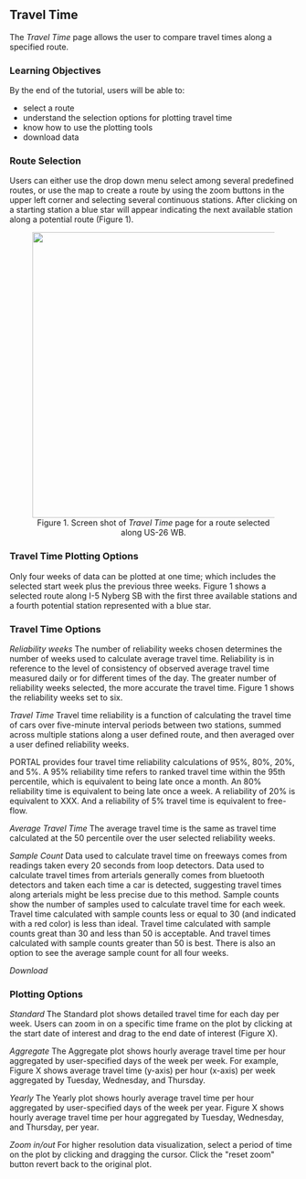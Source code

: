 ## Travel Time
The _Travel Time_ page allows the user to compare travel times along a specified route.

### Learning Objectives
By the end of the tutorial, users will be able to:

* select a route
* understand the selection options for plotting travel time
* know how to use the plotting tools
* download data

### Route Selection

Users can either use the drop down menu select among several predefined routes, or use the map to create a route by using the zoom buttons in the upper left corner and selecting several continuous stations. After clicking on a starting station a blue star will appear indicating the next available station along a potential route (Figure 1).

<figure align = "center">
<img src="https://github.com/adus/portal-documentation/blob/master/images/transit-time-images/travel-time-img1.png" width="500">
<figcaption>Figure 1. Screen shot of <i>Travel Time</i> page for a route selected along US-26 WB.</figcaption>
</figure>

### Travel Time Plotting Options
Only four weeks of data can be plotted at one time; which includes the selected start week plus the previous three weeks. Figure 1 shows a selected route along I-5 Nyberg SB with the first three available stations and a fourth potential station represented with a blue star.


### Travel Time Options
_Reliability weeks_
The number of reliability weeks chosen determines the number of weeks used to calculate average travel time. Reliability is in reference to the level of consistency of observed average travel time measured daily or for different times of the day. The greater number of reliability weeks selected, the more accurate the travel time. Figure 1 shows the reliability weeks set to six.

_Travel Time_
Travel time reliability is a function of calculating the travel time of cars over five-minute interval periods between two stations, summed across multiple stations along a user defined route, and then averaged over a user defined reliability weeks.

PORTAL provides four travel time reliability calculations of 95%, 80%, 20%, and 5%. A 95% reliability time refers to ranked travel time within the 95th percentile, which is equivalent to being late once a month. An 80% reliability time is equivalent to being late once a week. A reliability of 20% is equivalent to XXX. And a reliability of 5% travel time is equivalent to free-flow.

_Average Travel Time_
The average travel time is the same as travel time calculated at the 50 percentile over the user selected reliability weeks.

_Sample Count_
Data used to calculate travel time on freeways comes from readings taken every 20 seconds from loop detectors. Data used to calculate travel times from arterials generally comes from bluetooth detectors and taken each time a car is detected, suggesting travel times along arterials might be less precise due to this method. Sample counts show the number of samples used to calculate travel time for each week. Travel time calculated with sample counts less or equal to 30 (and indicated with a red color) is less than ideal. Travel time calculated with sample counts great than 30 and less than 50 is acceptable. And travel times calculated with sample counts greater than 50 is best. There is also an option to see the average sample count for all four weeks.

_Download_

### Plotting Options
_Standard_
The Standard plot shows detailed travel time for each day per week. Users can zoom in on a specific time frame on the plot by clicking at the start date of interest and drag to the end date of interest (Figure X).

_Aggregate_
The Aggregate plot shows hourly average travel time per hour aggregated by user-specified days of the week per week. For example, Figure X shows average travel time (y-axis) per hour (x-axis) per week aggregated by Tuesday, Wednesday, and Thursday.

_Yearly_
The Yearly plot shows hourly average travel time per hour aggregated by user-specified days of the week per year. Figure X shows hourly average travel time per hour aggregated by Tuesday, Wednesday, and Thursday, per year.

_Zoom in/out_
For higher resolution data visualization, select a period of time on the plot by clicking and dragging the cursor. Click the "reset zoom" button revert back to the original plot.
